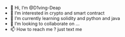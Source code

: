 - 👋 Hi, I’m @D1ving-Deap
- 👀 I’m interested in crypto and smart contract
- 🌱 I’m currently learning solidity and python and java
- 💞️ I’m looking to collaborate on ...
- 📫 How to reach me ? just text me 

<!---
D1ving-Deap/D1ving-Deap is a ✨ special ✨ repository because its `README.md` (this file) appears on your GitHub profile.
You can click the Preview link to take a look at your changes.
--->
